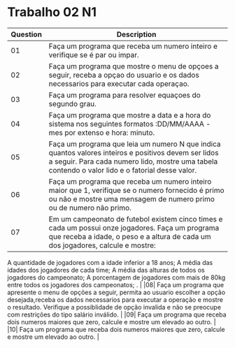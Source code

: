# Trabalho 02 N1
| Question | Description |
|---|---|
|01| Faça um programa que receba um numero inteiro e verifique se é par ou impar. |
|02| Faça um programa que mostre o menu de opçoes a seguir, receba a opçao do usuario e os dados necessarios para executar cada operaçao. | 
|03| Faça um programa para resolver equaçoes do segundo grau. |
|04| Faça um programa que mostre a data e a hora do sistema nos seguintes formatos :DD/MM/AAAA - mes por extenso e hora: minuto.|
|05| Faça um programa que leia um numero N que indica quantos valores inteiros e positivos devem ser lidos a seguir. Para cada numero lido, mostre uma tabela contendo o valor lido e o fatorial desse valor. |
|06| Faça um programa que receba um numero inteiro maior que 1, verifique se o numero fornecido é primo ou não e mostre uma mensagem de numero primo ou de numero não primo. |
|07| Em um campeonato de futebol existem cinco times e cada um possui onze jogadores. Faça um programa que receba a idade, o peso e a altura de cada um dos jogadores, calcule e mostre: 
A quantidade de jogadores com a idade inferior a 18 anos;
A média das idades dos jogadores de cada time;
A média das alturas de todos  os jogadores do campeonato;
A porcentagem de jogadores com mais de 80kg entre todos os jogadores dos campeonatos;
. |
|08| Faça um programa que apresente o menu de opções a seguir, permita ao usuario escolher a opção desejada,receba os dados necessarios para executar a operação e mostre o resultado. Verifique a possiblidade de opção invalida e não se preocupe com restrições do tipo salário inválido. |
|09| Faça um programa que receba dois numeros maiores que zero, calcule e mostre um elevado ao outro. |
|10| Faça um programa que receba dois numeros maiores que zero, calcule e mostre um elevado ao outro. |

